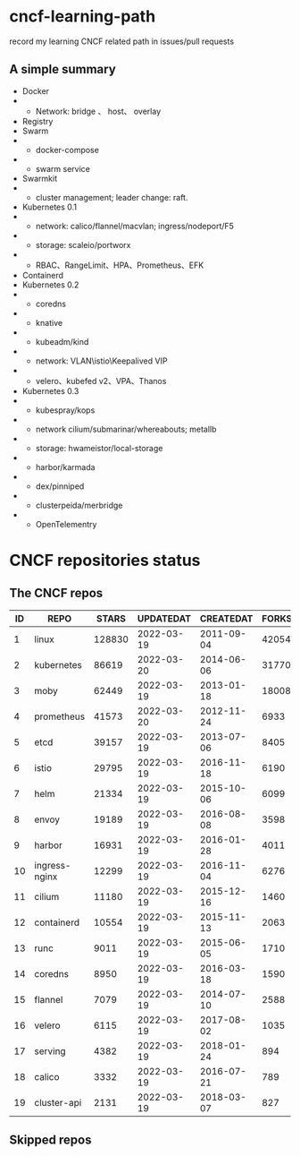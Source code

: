 # cncf-learning-path
record my learning CNCF related path in issues/pull requests

## A simple summary
- Docker
- - Network: bridge 、 host、 overlay
- Registry
- Swarm
- - docker-compose
- - swarm service
- Swarmkit
- - cluster management; leader change: raft.
- Kubernetes 0.1
- - network: calico/flannel/macvlan; ingress/nodeport/F5
- - storage: scaleio/portworx
- - RBAC、RangeLimit、HPA、Prometheus、EFK
- Containerd
- Kubernetes 0.2
- - coredns
- - knative
- - kubeadm/kind
- - network: VLAN\istio\Keepalived VIP
- - velero、kubefed v2、VPA、Thanos
- Kubernetes 0.3
- - kubespray/kops
- - network cilium/submarinar/whereabouts; metallb
- - storage: hwameistor/local-storage
- - harbor/karmada
- - dex/pinniped
- - clusterpeida/merbridge
- - OpenTelementry

# CNCF repositories status
<!--START_SECTION:github_repos-->
## The CNCF repos
| ID |     REPO      | STARS  | UPDATEDAT  | CREATEDAT  | FORKSCOUNT |
|----|---------------|--------|------------|------------|------------|
|  1 | linux         | 128830 | 2022-03-19 | 2011-09-04 |      42054 |
|  2 | kubernetes    |  86619 | 2022-03-20 | 2014-06-06 |      31770 |
|  3 | moby          |  62449 | 2022-03-19 | 2013-01-18 |      18008 |
|  4 | prometheus    |  41573 | 2022-03-20 | 2012-11-24 |       6933 |
|  5 | etcd          |  39157 | 2022-03-19 | 2013-07-06 |       8405 |
|  6 | istio         |  29795 | 2022-03-19 | 2016-11-18 |       6190 |
|  7 | helm          |  21334 | 2022-03-19 | 2015-10-06 |       6099 |
|  8 | envoy         |  19189 | 2022-03-19 | 2016-08-08 |       3598 |
|  9 | harbor        |  16931 | 2022-03-19 | 2016-01-28 |       4011 |
| 10 | ingress-nginx |  12299 | 2022-03-19 | 2016-11-04 |       6276 |
| 11 | cilium        |  11180 | 2022-03-19 | 2015-12-16 |       1460 |
| 12 | containerd    |  10554 | 2022-03-19 | 2015-11-13 |       2063 |
| 13 | runc          |   9011 | 2022-03-19 | 2015-06-05 |       1710 |
| 14 | coredns       |   8950 | 2022-03-19 | 2016-03-18 |       1590 |
| 15 | flannel       |   7079 | 2022-03-19 | 2014-07-10 |       2588 |
| 16 | velero        |   6115 | 2022-03-19 | 2017-08-02 |       1035 |
| 17 | serving       |   4382 | 2022-03-19 | 2018-01-24 |        894 |
| 18 | calico        |   3332 | 2022-03-19 | 2016-07-21 |        789 |
| 19 | cluster-api   |   2131 | 2022-03-19 | 2018-03-07 |        827 |



## Skipped repos
<!--END_SECTION:github_repos-->
